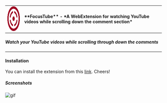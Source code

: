 <table border="0">
  <tr>
    <td><img src="icons/focustube-48.png" width="80" height="80"/></td>
    <td><b>**FocusTube** - *A WebExtension for watching YouTube videos while scrolling down the comment section*</b></td>
  </tr>
  </table>

##### Watch your YouTube videos while scrolling through down the comments
___
#### Installation
You can install the extension from this [link](https://addons.mozilla.org/en-US/firefox/addon/focus-tube/). Cheers!

##### Screenshots
![gif](https://i.imgur.com/HVInwzZ.gif)
